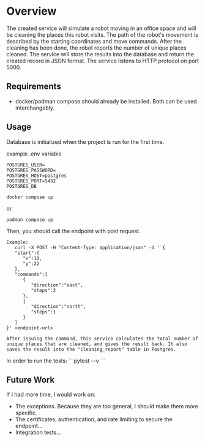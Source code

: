 # Overview

The created service will simulate a robot moving in an office space
and will be cleaning the places this robot visits. The path of the robot's movement is
described by the starting coordinates and move commands. After the cleaning has
been done, the robot reports the number of unique places cleaned. The service will
store the results into the database and return the created record in JSON format. The
service listens to HTTP protocol on port 5000.

## Requirements
- docker/podman compose should already be installed. 
Both can be used interchangebly.

## Usage
Database is initialized when the project is run for the first time. 

example .env variable
```
POSTGRES_USER=
POSTGRES_PASSWORD=
POSTGRES_HOST=postgres
POSTGRES_PORT=5432
POSTGRES_DB
```

```
docker compose up
```
or 
```
podman compose up
```

Then, you should call the endpoint with post request.
```
Example:
   curl -X POST -H "Content-Type: application/json" -d ' {
   "start":{
      "x":10,
      "y":22
   },
   "commands":[
      {
         "direction":"east",
         "steps":2
      },
      {
         "direction":"north",
         "steps":1
      }
   ]
}' <endpoint-url>

After issuing the command, this service calculates the total number of unique places that are cleaned, and gives the result back. It also saves the result into the "cleaning_report" table in Postgres.

```
In order to run the tests:
´´´pytest --v ´´´

## Future Work
If I had more time, I would work on:
- The exceptions. Because they are too general, I should make them more specific.
- The certificates, authentication, and rate limiting to secure the endpoint...
- Integration tests...
